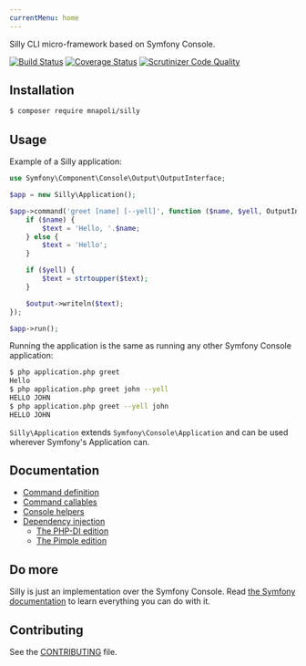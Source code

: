 ```yaml
---
currentMenu: home
---
```

Silly CLI micro-framework based on Symfony Console.

[![Build Status](https://img.shields.io/travis/mnapoli/silly.svg?style=flat-square)](https://travis-ci.org/mnapoli/silly)
[![Coverage Status](https://img.shields.io/coveralls/mnapoli/silly/master.svg?style=flat-square)](https://coveralls.io/r/mnapoli/silly?branch=master)
[![Scrutinizer Code Quality](https://img.shields.io/scrutinizer/g/mnapoli/silly.svg?style=flat-square)](https://scrutinizer-ci.com/g/mnapoli/silly/?branch=master)

## Installation

```bash
$ composer require mnapoli/silly
```

## Usage

Example of a Silly application:

```php
use Symfony\Component\Console\Output\OutputInterface;

$app = new Silly\Application();

$app->command('greet [name] [--yell]', function ($name, $yell, OutputInterface $output) {
    if ($name) {
        $text = 'Hello, '.$name;
    } else {
        $text = 'Hello';
    }

    if ($yell) {
        $text = strtoupper($text);
    }

    $output->writeln($text);
});

$app->run();
```

Running the application is the same as running any other Symfony Console application:

```bash
$ php application.php greet
Hello
$ php application.php greet john --yell
HELLO JOHN
$ php application.php greet --yell john
HELLO JOHN
```

`Silly\Application` extends `Symfony\Console\Application` and can be used wherever Symfony's Application can.

## Documentation

- [Command definition](docs/command-definition.md)
- [Command callables](docs/command-callables.md)
- [Console helpers](docs/helpers.md)
- [Dependency injection](docs/dependency-injection.md)
    - [The PHP-DI edition](docs/php-di.md)
    - [The Pimple edition](docs/pimple.md)

## Do more

Silly is just an implementation over the Symfony Console. Read [the Symfony documentation](http://symfony.com/doc/current/components/console/introduction.html) to learn everything you can do with it.

## Contributing

See the [CONTRIBUTING](CONTRIBUTING.md) file.
